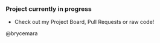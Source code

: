 ### Project currently in progress
  - Check out my Project Board, Pull Requests or raw code! 

  @brycemara